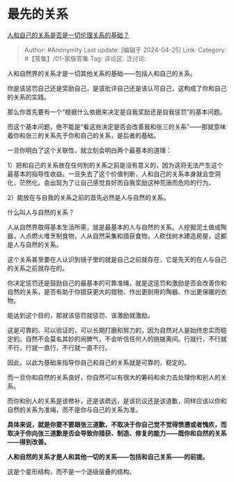 # 最先的关系
[人和自己的关系是否是一切伦理关系的基础？](https://www.zhihu.com/question/653667460/answer/3477659448)

> Author: #Anonymity
> Last update: [编辑于 2024-04-25]
> Link:
> Category: #【答集】/01-家族答集 
> Tag: 
> 评论区:
> 泛讨论:

人和自然界的关系才是一切其他关系的基础——包括人和自己的关系。

你是该惩罚自己还是奖励自己，是该批评自己还是该认可自己，这构成了你和自己的关系的实践。

那么你首先要有一个“根据什么依据来决定是自我奖励还是自我惩罚”的基本问题。

而这个基本问题，绝不能是“看这些决定是否会改善我和张三的关系”——那就意味着你和张三的关系先于你和自己的关系，是后者的基础。

一旦你明白了这个关联性，就立刻会明白两个最基本的道理：

1）把和自己的关系放在任何别的关系之前是没有意义的，因为这将无法产生这个最基本的指导性收益。一旦失去了这个价值判断，人和自己的关系本身就会空洞化，茫然化。会出现为了让自己感觉良好而自我奖励这种荒唐而危险的行为。

2）能放在与自我的关系之前的首先必然是人与自然的关系。

什么叫人与自然的关系？

人从自然界取得基本生活所需，就是最基本的人与自然的关系。人挖掘泥土做成陶器，人点燃火堆烹制食物，人从自然采集和猎获食物，人砍伐树木建造房屋，这都是人与自然的关系。

这个关系甚至要在人认识到镜子里的就是自己之前就存在，它是先天的在人与自己的关系之前就存在的。

你决定惩罚还是鼓励自己的最基本的可靠准绳，就是这惩罚和激励是否会改善你和自然的关系，是否有助于你猎获更大的猎物、作出更耐用的陶器、作出更保暖的衣物。

能达到这个目的，那就该惩罚就惩罚、该激励就激励。

这是可靠的、可以验证的，可以长期打磨和努力的，因为自然对人是始终忠实而稳定的。自然不会莫名其妙的闹脾气，不会听信任何人的挑拨离间。行就行，不行就不行，行就一直行，不行就一直不行。

因此，以此为基础来指导你自己和自己的关系就是可靠的，稳定的。

而一旦你和自然的关系良好，你自然可以有很大的筹码和余力去处理你和别人的关系。

而你和别人的关系是该修补，还是该疏远，是该抗议还是该道歉，同样应该以你和自然的关系为准绳，而不是你与自己的关系为准。

**具体来说，就是你要不要跟张三道歉，不取决于你自己觉不觉得愤懑或者愧疚，而取决于你向张三道歉是否会导致你猎获、制造、修复的能力——既你和自然的关系——得到改善。**

**人和自然的关系才是人和其他一切的关系——包括和自己关系——的前提。**

这是个星形结构，而不是一个逐级层叠的结构。
